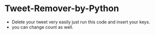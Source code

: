 # Tweet-Remover-by-Python
- Delete your tweet very easily just run this code and insert your keys.
- you can change count as well.
